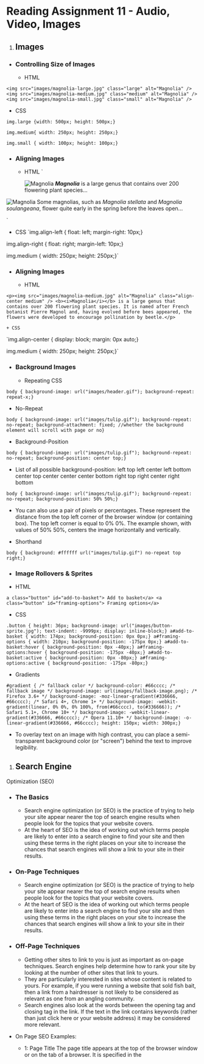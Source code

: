 # **Reading Assignment 11 - Audio, Video, Images**

1. ## Images
  + ### Controlling Size of Images
    + HTML 
    
`<img src="images/magnolia-large.jpg"
 class="large" alt="Magnolia" />
<img src="images/magnolia-medium.jpg"
 class="medium" alt="Magnolia" />
<img src="images/magnolia-small.jpg"
 class="small" alt="Magnolia" />`
 
   + CSS
   
`img.large {width: 500px;
height: 500px;}`

`img.medium{
width: 250px;
height: 250px;}`

`img.small {
width: 100px;
height: 100px;}`
      
  + ### Aligning Images
    + HTML
 `<p><img src="images/magnolia-medium.jpg"
 alt="Magnolia" class="align-left medium" />
 <b><i>Magnolia</i></b> is a large genus that
 contains over 200 flowering plant species...</p>
<p><img src="images/magnolia-medium.jpg"
 alt="Magnolia" class="align-right medium" />
Some magnolias, such as <i>Magnolia stellata</i>
 and <i>Magnolia soulangeana</i>, flower quite
 early in the spring before the leaves open...</p>`
  
  + CSS
`img.align-left {
float: left;
margin-right: 10px;}

img.align-right {
float: right;
margin-left: 10px;}

img.medium {
width: 250px;
height: 250px;}`

  + ### Aligning Images
    + HTML
    
`<p><img src="images/magnolia-medium.jpg"
 alt="Magnolia" class="align-center medium" />
 <b><i>Magnolia</i></b> is a large genus that
 contains over 200 flowering plant species. It
 is named after French botanist Pierre Magnol and,
 having evolved before bees appeared, the
 flowers were developed to encourage pollination
 by beetle.</p>`
 
    + CSS
    
`img.align-center {
display: block;
margin: 0px auto;}

img.medium {
width: 250px;
height: 250px;}`
 
+ ### Background Images
  + Repeating
CSS

`body {
background-image: url("images/header.gif");
background-repeat: repeat-x;}`

  + No-Repeat

`body {
background-image: url("images/tulip.gif");
background-repeat: no-repeat;
background-attachment: fixed; //whether the background element will scroll with page or no}`

  + Background-Position

`body {
background-image: url("images/tulip.gif");
background-repeat: no-repeat;
background-position: center top;}`

  + List of all possible background-position:
               left top
               left center
               left bottom
               center top
               center center
               center bottom
               right top
               right center
               right bottom
  
`body {
background-image: url("images/tulip.gif");
background-repeat: no-repeat;
background-position: 50% 50%;}`

  + You can also use a pair of pixels
or percentages. These represent
the distance from the top left
corner of the browser window
(or containing box). The top left
corner is equal to 0% 0%. The
example shown, with values of
50% 50%, centers the image
horizontally and vertically.

  + Shorthand
  
`body {
background: #ffffff url("images/tulip.gif")
 no-repeat top right;}`
 
 + ### Image Rollovers & Sprites
 
  + HTML
  
`a class="button" id="add-to-basket">
Add to basket</a>
<a class="button" id="framing-options">
Framing options</a>`

  + CSS
  
`.button {
height: 36px;
background-image: url("images/button-sprite.jpg");
text-indent: -9999px;
display: inline-block;}
a#add-to-basket {
width: 174px;
background-position: 0px 0px;}
a#framing-options {
width: 210px;
background-position: -175px 0px;}
a#add-to-basket:hover {
background-position: 0px -40px;}
a#framing-options:hover {
background-position: -175px -40px;}
a#add-to-basket:active {
background-position: 0px -80px;}
a#framing-options:active {
background-position: -175px -80px;}`

  + Gradients
  
`#gradient {
/* fallback color */
background-color: #66cccc;
/* fallback image */
background-image: url(images/fallback-image.png);
/* Firefox 3.6+ */
background-image: -moz-linear-gradient(#336666,
 #66cccc);
/* Safari 4+, Chrome 1+ */
background-image: -webkit-gradient(linear, 0% 0%,
 0% 100%, from(#66cccc), to(#336666));
/* Safari 5.1+, Chrome 10+ */
background-image: -webkit-linear-gradient(#336666,
 #66cccc);
/* Opera 11.10+ */
background-image: -o-linear-gradient(#336666,
 #66cccc);
height: 150px;
width: 300px;}`

  + To overlay text on an image with
high contrast, you can place a
semi-transparent background
color (or "screen") behind the
text to improve legibility.
 
 
1. ## Search Engine
Optimization (SEO)

  + ### The Basics
    + Search engine optimization (or
SEO) is the practice of trying
to help your site appear nearer
the top of search engine results
when people look for the topics
that your website covers. 
    + At the heart of SEO is the idea of
working out which terms people
are likely to enter into a search
engine to find your site and then
using these terms in the right
places on your site to increase
the chances that search engines
will show a link to your site in
their results.

  + ### On-Page Techniques
    + Search engine optimization (or
SEO) is the practice of trying
to help your site appear nearer
the top of search engine results
when people look for the topics
that your website covers. 
    + At the heart of SEO is the idea of
working out which terms people
are likely to enter into a search
engine to find your site and then
using these terms in the right
places on your site to increase
the chances that search engines
will show a link to your site in
their results.

  + ### Off-Page Techniques
    + Getting other sites to link to you
is just as important as on-page
techniques. Search engines help
determine how to rank your
site by looking at the number of
other sites that link to yours.
    + They are particularly interested
in sites whose content is related
to yours. For example, if you
were running a website that
sold fish bait, then a link from
a hairdresser is not likely to be
considered as relevant as one
from an angling community.
    + Search engines also look at the
words between the opening
<a> tag and closing </a> tag
in the link. If the text in the link
contains keywords (rather than
just click here or your website
address) it may be considered
more relevant.
  + On Page SEO Examples:  
    + 1: Page Title
The page title appears at the top
of the browser window or on the
tab of a browser. It is specified in
the <title> element which lives
inside the <head> element.
    + 2: URL / Web Address
The name of the file is part of
the URL. Where possible, use
keywords in the file name.
    + 3: Headings
If the keywords are in a heading
<hn> element then a search
engine will know that this page is
all about that subject and give it
greater weight than other text.
    + 4: Text
Where possible, it helps to
repeat the keywords in the main
body of the text at least 2-3
times. Do not, however, over-use
these terms, because the text
must be easy for a human to
read.
    + 5: Link Text
Use keywords in the text that
create links between pages
(rather than using generic
expressions such as "click here").
    + 6: Image Alt Text
Search engines rely on you
providing accurate descriptions
of images in the alt text. This
will also help your images show
up in the results of image-based
searches.
    + 7: Page Descriptions
The description also lives inside
the <head> element and is
specified using a <meta> tag.
      + It should be a sentence that
describes the content of the
page. (These are not shown in
the browser window but they
may be displayed in the results
pages of search engines.)
      + Never try to fool search engines!
They will penalize you for it. For
example, never add text in the
same color as the background of
the page as they can detect this.
